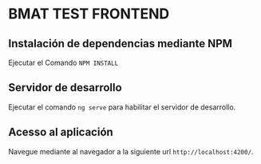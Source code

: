 # BMAT TEST FRONTEND

## Instalación de dependencias mediante NPM

Ejecutar el Comando `NPM INSTALL`

## Servidor de desarrollo

Ejecutar el comando `ng serve` para habilitar el servidor de desarrollo. 

## Acesso al aplicación 
Navegue mediante al navegador a la siguiente url `http://localhost:4200/`.

